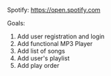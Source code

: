 Spotify:
https://open.spotify.com

Goals:
1. Add user registration and login
2. Add functional MP3 Player
3. Add list of songs
4. Add user's playlist
5. Add play order
